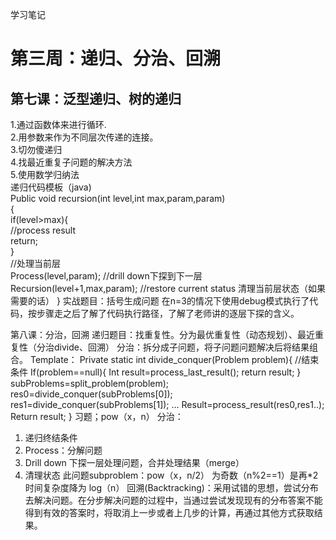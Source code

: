 学习笔记
# 第三周：递归、分治、回溯
## 第七课：泛型递归、树的递归
1.通过函数体来进行循环.  
2.用参数来作为不同层次传递的连接。  
3.切勿傻递归  
4.找最近重复子问题的解决方法  
5.使用数学归纳法  
递归代码模板（java)  
Public void recursion(int level,int max,param,param)  
{  
	if(level>max){  
		//process result  
		return;  
}  
//处理当前层  
Process(level,param);
//drill down下探到下一层
Recursion(level+1,max,param);
//restore current status 清理当前层状态（如果需要的话）
}
实战题目：括号生成问题
在n=3的情况下使用debug模式执行了代码，按步骤走之后了解了代码执行路径，了解了老师讲的逐层下探的含义。


第八课：分治，回溯
递归题目：找重复性。分为最优重复性（动态规划）、最近重复性（分治divide、回溯）
分治：拆分成子问题，将子问题问题解决后将结果组合。
Template：
Private static int divide_conquer(Problem problem){
//结束条件
	If(problem==null){
	Int result=process_last_result();
	return result;
}
subProblems=split_problem(problem);
res0=divide_conquer(subProblems[0]);
res1=divide_conquer(subProblems[1]);
…
Result=process_result(res0,res1..);
Return result;
}
习题；pow（x，n）
分治：
1.	递归终结条件
2.	Process：分解问题
3.	Drill down 下探一层处理问题，合并处理结果（merge）
4.	清理状态
此问题subproblem：pow（x，n/2） 为奇数（n%2==1）是再*2 时间复杂度降为 log（n）
回溯(Backtracking)：采用试错的思想，尝试分布去解决问题。在分步解决问题的过程中，当通过尝试发现现有的分布答案不能得到有效的答案时，将取消上一步或者上几步的计算，再通过其他方式获取结果。

